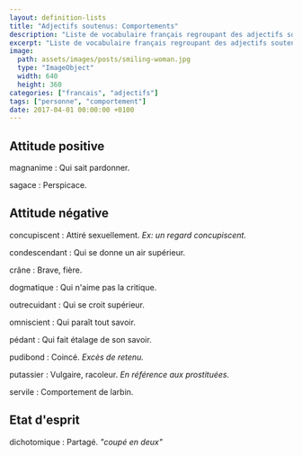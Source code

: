 ```yaml
---
layout: definition-lists
title: "Adjectifs soutenus: Comportements"
description: "Liste de vocabulaire français regroupant des adjectifs soutenus relativement courant."
excerpt: "Liste de vocabulaire français regroupant des adjectifs soutenus relativement courant."
image:
  path: assets/images/posts/smiling-woman.jpg
  type: "ImageObject"
  width: 640
  height: 360
categories: ["francais", "adjectifs"]
tags: ["personne", "comportement"]
date: 2017-04-01 00:00:00 +0100
---
```


## Attitude positive

magnanime
: Qui sait pardonner.

sagace
: Perspicace.


## Attitude négative

concupiscent
: Attiré sexuellement.
*Ex: un regard concupiscent.*

condescendant
: Qui se donne un air supérieur.

crâne
: Brave, fière.

dogmatique
: Qui n'aime pas la critique.

outrecuidant
: Qui se croit supérieur.

omniscient
: Qui paraît tout savoir.

pédant
: Qui fait étalage de son savoir.

pudibond
: Coincé.
*Excès de retenu.*

putassier
: Vulgaire, racoleur.
*En référence aux prostituées.*

servile
: Comportement de larbin.


## Etat d'esprit

dichotomique
: Partagé.
*"coupé en deux"*
